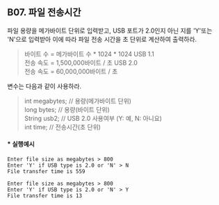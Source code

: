 ## B07. 파일 전송시간

파일 용량을 메가바이트 단위로 입력받고, USB 포트가 2.0인지 아닌 지를 'Y'또는 'N'으로 입력받아 이에 따라 파일 전송 시간을 초 단위로 계산하여 출력하라. 
>바이트 수 = 메가바이트 수 * 1024 * 1024 USB 1.1     
전송 속도 = 1,500,000바이트 / 초 USB 2.0     
전송 속도 = 60,000,000바이트 / 초 

변수는 다음과 같이 사용하라.
>int megabytes; // 용량(메가바이트 단위)    
long bytes; // 용량(바이트 단위)    
String usb2; // USB 2.0 사용여부 (Y: 예, N: 아니요)   
int time; // 전송시간(초 단위)


#### * 실행예시
<pre><code>Enter file size as megabytes > 800
Enter 'Y' if USB type is 2.0 or 'N' > N
File transfer time is 559
</code></pre>
<pre><code>Enter file size as megabytes > 800
Enter 'Y' if USB type is 2.0 or 'N' > Y
File transfer time is 13
</code></pre>
